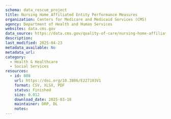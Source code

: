 ```yaml
---
schema: data_rescue_project 
title: Nursing Home Affiliated Entity Performance Measures
organization: Centers for Medicare and Medicaid Services (CMS)
agency: Department of Health and Human Services
websites: data.cms.gov
data_source: https://data.cms.gov/quality-of-care/nursing-home-affiliated-entity-performance-measures
description: 
last_modified: 2025-04-23
metadata_available: No
metadata_url: 
category:
  - Health & Healthcare 
  - Social Services 
resources:
  - id: 808
    url: https://doi.org/10.3886/E227103V1
    format: CSV, XLSX, PDF
    status: Finished
    size: 0.012
    download_date: 2025-03-18
    maintainer: DRP, DL
    notes: 
---
```

